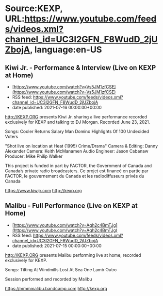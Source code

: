# Source:KEXP, URL:https://www.youtube.com/feeds/videos.xml?channel_id=UC3I2GFN_F8WudD_2jUZbojA, language:en-US

## Kiwi Jr. - Performance & Interview (Live on KEXP at Home)
 - [https://www.youtube.com/watch?v=Vs5JM1zfCSE](https://www.youtube.com/watch?v=Vs5JM1zfCSE)
 - RSS feed: https://www.youtube.com/feeds/videos.xml?channel_id=UC3I2GFN_F8WudD_2jUZbojA
 - date published: 2021-07-16 00:00:00+00:00

http://KEXP.ORG presents Kiwi Jr. sharing a live performance recorded exclusively for KEXP and talking to DJ Morgan. Recorded June 23, 2021.

Songs:
Cooler Returns
Salary Man
Domino
Highlights Of 100
Undecided Voters

"Shot live on location at Heat (1995) Crime/Drama"
Camera & Editing: Danny Alexander
Camera: Keith McManamen
Audio Engineer: Jason Cabanaw
Producer: Mike Philip Walker

This project is funded in part by FACTOR, the Government of Canada and Canada’s private radio broadcasters. 
Ce projet est financé en partie par FACTOR, le gouvernement du Canada et les radiodiffuseurs privés du Canada

https://www.kiwijr.com
http://kexp.org

## Malibu - Full Performance (Live on KEXP at Home)
 - [https://www.youtube.com/watch?v=Aqh2c4BmTJg](https://www.youtube.com/watch?v=Aqh2c4BmTJg)
 - RSS feed: https://www.youtube.com/feeds/videos.xml?channel_id=UC3I2GFN_F8WudD_2jUZbojA
 - date published: 2021-07-15 00:00:00+00:00

http://KEXP.ORG presents Malibu performing live at home, recorded exclusively for KEXP.

Songs:
Tilting At Windmills
Lost At Sea
One Lamb
Outro

Session performed and recorded by Malibu

https://mmmmalibu.bandcamp.com
http://kexp.org

